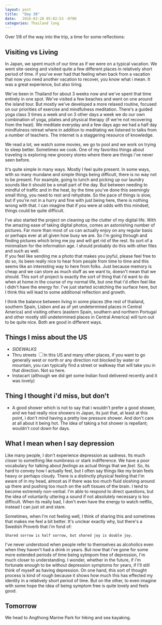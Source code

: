 ```yaml
---
layout: post
title:  "Day 38"
date:   2016-03-28 05:02:53 -0700
categories: Thailand long 
---
```

Over 1/8 of the way into the trip, a time for some reflections:

## Visiting vs Living
In Japan, we spent much of our time as if we were on a typical vacation.  We went site-seeing and visited quite a few different places in relatively short period of time.
<span class="marginnote">if you've ever had that feeling when back from a vacation that now you need another vacation to recover, you know what i mean.</span>
It was a great experience, but also tiring. 

We've been in Thailand for about 3 weeks now and we've spent that time entirely in one spot. We've visited a few beaches and went on one around the island tour.  But mostly we've developed a more relaxed routine, focused on our priorities of exercise and mindfulness meditation.  There's a guided yoga class 3 times a week and on 3 other days a week we do our own combination of yoga, pilates and physical therapy (if we're not recovering from the heat).  We meditate everyday and a few days ago we had a half day mindfulness retreat where in addition to meditating we listened to talks from a number of teachers.
<span class="marginnote">The internet is a staggering resource of knowledge.</span>

We read a lot, we watch some movies, we go to pool and we work on trying to sleep better.
Sometimes we cook.  One of my favorites things about traveling is exploring new grocery stores where there are things i've never seen before.

It's quite simple in many ways.  Mostly I feel quite present.  In some ways, with so many mundane and simple things being difficult, there is no way not to be present.  For example, going to lunch and picking up our laundry sounds like it should be a small part of the day.  But between needing to mindful of traffic and in the heat, by the time you've done this seemingly small thing, you need to rest and rehydrate.  So the pace of things is slow, but if you're not in a hurry and fine with just being here, there is nothing wrong with that.  I can imagine that if you were at odds with this mindset, things could be quite difficult. 

I've also started the project on cleaning up the clutter of my digital life.  With the amazing ease of taking digital photos, comes an astonishing number of pictures.  Far more than most of us can actually enjoy on any regular basis or perhaps ever at all given how busy we are.  So i'm going through and finding pictures which bring me joy and will get rid of the rest.  Its sort of a minimalism for the information age.  I should probably do this with other files and such as well.  
<span class="marginnote">If you feel like sending me a photo that makes you joyful, please feel free to do so, its been really nice to hear from people from time to time and this seems like an interesting way to here from folks.</span>
Just because memory is cheap and we can store as much stuff as we want to, doesn't mean that we should. This sort of project is exactly the sort of thing that i'd want to do when at home in the course of my normal life, but one that i'd often feel like i didn't have the energy for. I've just started scratching the surface here, but I think this will lead to some additional reflection and growth.

I think the balance between living in some places (the rest of thailand, southern Spain, Lisbon and as of yet undetermined places in Central America) and visiting others (eastern Spain, southern and northern Portugal and other mostly still undetermined places in Central America) will turn out to be quite nice.  Both are good in different ways. 

## Things I miss about the US
+ *SIDEWALKS*
+ Thru streets<label for="sn-streets" class="margin-toggle sidenote-number"></label>
<input type="checkbox" id="sn-streets" class="margin-toggle"><span class="sidenote">In this US and many other places, if you want to go generally west or north or any direction not blocked by water or mountain, you can typically find a street or walkway that will take you in that direction.  Not so here.</span>
+ Instacart (although we did get some Indian food delivered recently and it was lovely)


## Thing I thought i'd miss, but don't
+ A good shower
<span class="marginnote">which is not to say that i wouldn't prefer a good shower, and we had really nice showers in Japan, its just that, at least at this point, i don't mind having a pretty low pressure shower.  And don't care at all about it being hot.  The idea of taking a hot shower is repellant; wouldn't cool down for days.</span>
 

## What I mean when I say depression
Like many people, I don't experience depression as sadness.  Its much closer to something like numbness or stark indifference.  We have a poor vocabulary for talking about *feelings* as actual things that we *feel*. So, its hard to convey how I actually feel, but I often say things like my brain feels heavy or perhaps cloudy.  There is a distinctly physical feeling that I'm aware of in my head, almost as if there was too much fluid sloshing around up there and pushing too much on the soft tissues of the brain. I tend to become extremely non-verbal.  I'm able to respond to direct questions, but the idea of voluntarily uttering a sound if not absolutely necessary is too difficult. When its really bad, I don't even have the energy to watch netflix, instead I can just sit and stare. 

Sometimes, when I'm not feeling well, I think of sharing this and sometimes that makes me feel a bit better. It's unclear exactly why, but there's a Swedish Proverb that i'm fond of:

```
Shared sorrow is half sorrow, but shared joy is double joy.
```

I've never understood when people refer to themselves as alcoholics even when they haven't had a drink in years.  But now that i've gone for some more extended periods of time being sytmpom free of depression, I'm much closer to understanding.  I wonder, whether in the future, if i'm fortunate enough to be without depression symptoms for years, if I'll still think of myself as having depression.  On one hand, this sort of thought process is kind of rough because it shows how much this has effected my identity in a relatively short period of time.  But on the other, to even imagine with some hope the idea of being symptom free is quite lovely and feels good. 

## Tomorrow
We head to Angthong Marine Park for hiking and sea kayaking. 
